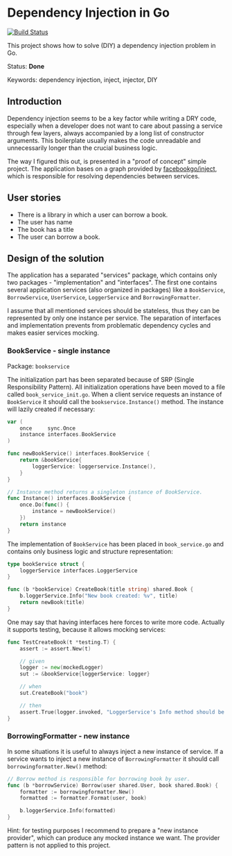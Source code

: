 # Dependency Injection in Go

[![Build Status](https://travis-ci.org/mtojek/dependency-injection-in-go.svg?branch=master)](https://travis-ci.org/mtojek/dependency-injection-in-go)

This project shows how to solve (DIY) a dependency injection problem in Go.

Status: **Done**

Keywords: dependency injection, inject, injector, DIY

## Introduction

Dependency injection seems to be a key factor while writing a DRY code, especially when a developer does not want to care about passing a service through few layers, always accompanied by a long list of constructor arguments. This boilerplate usually makes the code unreadable and unnecessarily longer than the crucial business logic.

The way I figured this out, is presented in a "proof of concept" simple project. The application bases on a graph provided by [facebookgo/inject](https://github.com/facebookgo/inject), which is responsible for resolving dependencies between services.

## User stories

* There is a library in which a user can borrow a book.
* The user has name
* The book has a title
* The user can borrow a book.

## Design of the solution

The application has a separated "services" package, which contains only two packages - "implementation" and "interfaces". The first one contains several application services (also organized in packages) like a `BookService`, `BorrowService`, `UserService`, `LoggerService` and `BorrowingFormatter`.

I assume that all mentioned services should be stateless, thus they can be represented by only one instance per service. The separation of interfaces and implementation prevents from problematic dependency cycles and makes easier services mocking.

### BookService - single instance

Package: `bookservice`

The initialization part has been separated because of SRP (Single Responsibility Pattern). All initialization operations have been moved to a file called `book_service_init.go`. When a client service requests an instance of `BookService` it should call the `bookservice.Instance()` method. The instance will lazily created if necessary:

~~~ go
var (
	once     sync.Once
	instance interfaces.BookService
)

func newBookService() interfaces.BookService {
	return &bookService{
		loggerService: loggerservice.Instance(),
	}
}

// Instance method returns a singleton instance of BookService.
func Instance() interfaces.BookService {
	once.Do(func() {
		instance = newBookService()
	})
	return instance
}
~~~

The implementation of `BookService` has been placed in `book_service.go` and contains only business logic and structure representation:

~~~ go
type bookService struct {
	loggerService interfaces.LoggerService
}

func (b *bookService) CreateBook(title string) shared.Book {
	b.loggerService.Info("New book created: %v", title)
	return newBook(title)
}
~~~

One may say that having interfaces here forces to write more code. Actually it supports testing, because it allows mocking services:

~~~ go
func TestCreateBook(t *testing.T) {
	assert := assert.New(t)

	// given
	logger := new(mockedLogger)
	sut := &bookService{loggerService: logger}

	// when
	sut.CreateBook("book")

	// then
	assert.True(logger.invoked, "LoggerService's Info method should be invoked")
}
~~~

### BorrowingFormatter - new instance

In some situations it is useful to always inject a new instance of service. If a service wants to inject a new instance of `BorrowingFormatter` it should call `borrowingformatter.New()` method:

~~~ go
// Borrow method is responsible for borrowing book by user.
func (b *borrowService) Borrow(user shared.User, book shared.Book) {
	formatter := borrowingformatter.New()
	formatted := formatter.Format(user, book)

	b.loggerService.Info(formatted)
}
~~~

Hint: for testing purposes I recommend to prepare a "new instance provider", which can produce any mocked instance we want. The provider pattern is not applied to this project.

